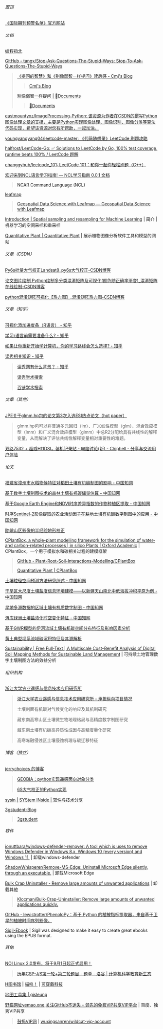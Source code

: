 
###### 置顶

[《国际期刊预警名单》官方网站](https://ewl.fenqubiao.com/#/README)

###### 文档

[编程指北](https://csguide.cn/)

[GitHub - tangx/Stop-Ask-Questions-The-Stupid-Ways: Stop-To-Ask-Questions-The-Stupid-Ways](https://github.com/tangx/Stop-Ask-Questions-The-Stupid-Ways)

> [《提问的智慧》和《别像弱智一样提问》读后感 - Cmj's Blog](https://blog.caomingjun.com/reading-the-wisdom-of-asking/)
>
> > [Cmj's Blog](https://blog.caomingjun.com/)
>
> [别像弱智一样提问 | 📖Documents](https://docs.meowv.com/stack/other/smart-questions.html#%E8%90%8C%E6%96%B0%E6%8F%90%E9%97%AE%E5%8F%8D%E4%BE%8B)
>
> > [📖Documents](https://docs.meowv.com/)

[eastmountyxz/ImageProcessing-Python: 该资源为作者在CSDN的撰写Python图像处理文章的支撑，主要是Python实现图像处理、图像识别、图像分类等算法代码实现，希望该资源对您有所帮助，一起加油。](https://github.com/eastmountyxz/ImageProcessing-Python)

[youngyangyang04/leetcode-master: 《代码随想录》LeetCode 刷题攻略](https://github.com/youngyangyang04/leetcode-master)

[halfrost/LeetCode-Go: ✅ Solutions to LeetCode by Go, 100% test coverage, runtime beats 100% / LeetCode 题解](https://github.com/halfrost/LeetCode-Go)

[changgyhub/leetcode_101: LeetCode 101：和你一起你轻松刷题（C++）](https://github.com/changgyhub/leetcode_101)

[欢迎来到NCL语言学习指南! — NCL学习指南 0.0.1 文档](https://ncl.readthedocs.io/zh-cn/latest/index.html)

> [NCAR Command Language (NCL)](https://www.ncl.ucar.edu/)

[leafmap](https://leafmap.org/)

> [Geospatial Data Science with Leafmap — Geospatial Data Science with Leafmap](https://book.leafmap.org/)

[Introduction | Spatial sampling and resampling for Machine Learning](https://opengeohub.github.io/spatial-sampling-ml/index.html) | 简介 |机器学习的空间采样和重采样

[Quantitative Plant | Quantitative Plant](https://www.quantitative-plant.org/) | 展示植物图像分析软件工具和模型的网站

###### 文章（CSDN）

[Py6s批量大气校正Landsat8_py6s大气校正-CSDN博客](https://blog.csdn.net/tk20190411/article/details/114776519)

[论文图片绘制 Python绘制多分类混淆矩阵及可视化(颜色随正确率渐变)_混淆矩阵在线绘制-CSDN博客](https://blog.csdn.net/qq_43411654/article/details/125451887)

[python混淆矩阵可视化【热力图】_混淆矩阵热力图-CSDN博客](https://blog.csdn.net/weixin_43550531/article/details/106676119)

###### 文章（知乎）

[可视化添加进度条（R语言） - 知乎](https://zhuanlan.zhihu.com/p/642571788)

[学习r语言前需要准备什么? - 知乎](https://www.zhihu.com/question/565396884/answer/2751392539)

[如果让你重新开始学计算机，你的学习路线会怎么选择? - 知乎](https://www.zhihu.com/question/492545174)

[读秀相关知识 - 知乎](https://zhuanlan.zhihu.com/p/549408660)

> [读秀网有什么背景？ - 知乎](https://www.zhihu.com/question/22118287)
>
> [读秀学术搜索](https://www.duxiu.com/)
>
> [百链学术搜索](https://www.blyun.com/)

###### 文章（其他）

[JPE关于glmm.hp包的论文第3次入选ESI热点论文（hot paper）](https://mp.weixin.qq.com/s/KYw3n-HI4wsXxmX9TP5JIw) 

> glmm.hp包可以将普通多元回归（lm）、广义线性模型（glm）、混合效应模型（lmm）和广义混合效应模型（glmm）中总R2分配给具有共线性的解释变量，从而解决了评估共线性解释变量相对重要性的难题。

[双路7532 + 超威H11DSI，装机记录贴 - 电脑讨论(新) - Chiphell - 分享与交流用户体验](https://www.chiphell.com/thread-2559832-1-1.html)

###### 论文

[福建省漳州市水稻物候特征对稻田土壤有机碳制图的影响 - 中国知网](https://kns.cnki.net/kcms2/article/abstract?v=DFdco8SIy0L5jg2Ohu8NTbHzTexOkFKWyJlpo5FJKCg_AzB9j3RKCfjJ7QGL0xdGDaWfQPzTZcshZ4Km6KoQ5eSkiVPKoTHfozdKZ7giEoa3ek04TqAsRoS5fCR3cZfoU__M01fJZIiAUxc7KLpmvuH2rUOZZb1c&uniplatform=NZKPT&language=CHS)

[基于数字土壤制图技术的森林土壤有机碳储量估算 - 中国知网](https://kns.cnki.net/kcms2/article/abstract?v=DFdco8SIy0IXJSkoKKqhgBpU12hHJgTCiKPFlL2ETWJd_WFNr8RPxJhI1JPiC4uVzuyPKZqVzZkp5pNjwO0tdwovjJreu4Kx5PpAECA32ofJcz9xYpaLhpnh0BxKWbm5QIW5iZMMe-dyC-VQhV5h_oaJtHAaHAyKiO4GsADMRYc=&uniplatform=NZKPT&language=CHS)

[基于Google Earth Engine和NDVI时序差异指数的作物种植区提取 - 中国知网](https://kns.cnki.net/kcms2/article/abstract?v=DFdco8SIy0JUQ5SbojeqW0fVho4TgtLQbM9KERpEW-fhx4PzwMM7LgEBB8joeCwZfb90KhWJ_jg_V9e1uohepE7nvvFAZXRSpmAqPlU_Y9jTlUBIOEx2SPwD_YkrqOLcAnUXUi_xoqGDRWUU9ZvLZQ==&uniplatform=NZKPT&language=CHS)

[时序Sentinel-2影像提取的农业活动因子在耕地土壤有机碳数字制图中的应用 - 中国知网](https://kns.cnki.net/kcms2/article/abstract?v=DFdco8SIy0LrgVQAVej1TOMMq1FyGJzwouPPuAYBpeUMHHZQHV9_dTX_u-MgVFAcW5sR-aJoDrqfwyvxyGdWlmHex-ZI2Lcd-3f7O67ng5FvigJmcjABJ2J2XXpTkdSab82qlxfdK6-kSwc-S8UryO-UjmXOnOBNvToN0xHXBw0=&uniplatform=NZKPT&language=CHS)

[陡峭山区影像的半经验地形校正](https://www.ygxb.ac.cn/zh/article/doi/10.11834/jrs.20176384/)

[CPlantBox, a whole-plant modelling framework for the simulation of water- and carbon-related processes | in silico Plants | Oxford Academic](https://academic.oup.com/insilicoplants/article/2/1/diaa001/5709632?login=false) | CPlantBox，一个用于模拟水和碳相关过程的建模框架

> [GitHub - Plant-Root-Soil-Interactions-Modelling/CPlantBox](https://github.com/Plant-Root-Soil-Interactions-Modelling/CPlantBox)
>
> [Quantitative Plant | CPlantBox](https://www.quantitative-plant.org/model/cplantbox)

[土壤粒径空间预测方法研究综述 - 中国知网](https://kns.cnki.net/kcms2/article/abstract?v=Vof-4b7nxdA9zfbyrdE2epYjMdKoQyprWaenjJ1BaDaKV3EoeZnpjbcPemVp7G7uERcYAHNMH9EL-mQP4VuqfM_v25xtK-vyWM3fTlesHIvssBmtCeoY9sgme3Et3JODg_a66yX3SgJI6lHMzaP_CQ==&uniplatform=NZKPT&language=CHS)

[干旱区大尺度土壤盐度信息环境建模——以新疆天山南北中低海拔冲积平原为例 - 中国知网](https://kns.cnki.net/kcms2/article/abstract?v=Vof-4b7nxdCuWQifGxcdYqS4eo99NZQ5ZJw4Nohn85tCLpzH7L61Iwzq5-L_GJqdWYchdkNK3tpwPHedqhi-cerVJlMIOZLTYv6aan8GHZxalNBynb6nujB-KODXcRr5NwPP5H-pv2qUz00NEjri1w==&uniplatform=NZKPT&language=CHS)

[星地多源数据的区域土壤有机质数字制图 - 中国知网](https://kns.cnki.net/kcms2/article/abstract?v=Vof-4b7nxdCBuAMnLDTgUVP-TVEXNLbXXtq6SpBK4uJM2TCoSgGkcmUEz4kDQWy-aJt5kSiUUAasDBR8UN6YySQasrrlbswm8xcHcEvvyKi1_J3apoy2NUSoNvVvpvce8u3NSkDIAg6D0zY-mYlpbA==&uniplatform=NZKPT&language=CHS)

[渭库绿洲土壤盐渍化时空变化特征 - 中国知网](https://kns.cnki.net/kcms2/article/abstract?v=Vof-4b7nxdBPQSIoLUsNvV_gReuUg2sHzaoLT5aXMDpHy8FDzStyafYRKYgPSLTRqb1s49ZnnJXrleMbhC0rldZnR1NCJ2ItNh_XlhYnh-Io-zZ4YcleuWxwJgmCouM9VbeVR1ZJUao=&uniplatform=NZKPT)

[基于GWR模型的伊河流域土壤有机碳空间分布特征及影响因素分析](https://www.ecologica.cn/stxb/ch/html/2021/12/stxb202001140109.htm)

[黄土典型坝系流域碳沉积特征及其源解析](https://www.ecologica.cn/stxb/ch/html/2021/2/stxb201804220915.htm)

[Sustainability | Free Full-Text | A Multiscale Cost&ndash;Benefit Analysis of Digital Soil Mapping Methods for Sustainable Land Management](https://www.mdpi.com/2071-1050/14/19/12170) | 可持续土地管理数字土壤制图方法的效益分析

###### 组织机构

[浙江大学农业遥感与信息技术应用研究所](http://rs.zju.edu.cn/index.aspx)

> [浙江大学农业遥感与信息技术应用研究所 - 承担纵向项目情况](http://rs.zju.edu.cn/ResearchProjects/index.aspx?lcid=26)
> 
> 土壤剖面有机碳对气候变化的响应及其机制研究
>
> 藏东南高寒山区土壤微生物地理格局与高精度数字制图研究
>
> 藏东南土壤有机碳高异质性成因与高精度量化研究
>
> 高寒冻融侵蚀区土壤侵蚀机理与碳迁移特征

###### 博客（独立）

[jerrychoices 的博客](https://jerrychoices.cn/)

> [GEOBIA：python实现遥感面向对象分类](https://jerrychoices.cn/p/geobia/)
>
> [6S大气校正的Python实现](https://jerrychoices.cn/p/6s%E5%A4%A7%E6%B0%94%E6%A0%A1%E6%AD%A3/)

[sysin | SYStem INside | 软件与技术分享](https://sysin.org/)

[3gstudent-Blog](https://3gstudent.github.io/)

> [3gstudent](https://github.com/3gstudent)

###### 软件

[ionuttbara/windows-defender-remover: A tool which is uses to remove Windows Defender in Windows 8.x, Windows 10 (every version) and Windows 11.](https://github.com/ionuttbara/windows-defender-remover) | 卸载windows-defender

[ShadowWhisperer/Remove-MS-Edge: Uninstall Microsoft Edge silently, through an executable.](https://github.com/ShadowWhisperer/Remove-MS-Edge/) | 卸载Microsoft Edge

[Bulk Crap Uninstaller - Remove large amounts of unwanted applications](https://www.bcuninstaller.com/) | 卸载其他

> [Klocman/Bulk-Crap-Uninstaller: Remove large amounts of unwanted applications quickly.](https://github.com/Klocman/Bulk-Crap-Uninstaller)

[GitHub - lewistrotter/PhenoloPy：基于 Python 的植被指标提取器，来自基于卫星的植被时间序列影像。](https://github.com/lewistrotter/Phenolopy)

[Sigil-Ebook](https://sigil-ebook.com/) | Sigil was designed to make it easy to create great ebooks using the EPUB format.

###### 其他

[NOI Linux 2.0发布，将于9月1日起正式启用！](https://www.noi.cn/gynoi/jsgz/2021-07-16/732450.shtml)

> [历年CSP-J/S第一轮+第二轮题目 - 题单 - 洛谷 | 计算机科学教育新生态](https://www.luogu.com.cn/training/169412)

[H图书馆](https://hlib.cc/) | [喵呜！](https://acted.netlify.app/) | [可穿戴科技](https://wt.tepis.me/)

[地图工具集 | gisleung](http://www.gisleung.cn/gistool/#/leung)

[野猫网址yemao.one,关注GitHub不迷失 - 领先的免费VIP共享VIP平台](http://yemao.in/) | 百度、独秀VIP共享

> [鼓捣VIP网](https://www.goodvip.top/) | [wuxingsanren/wildcat-vip-account](https://github.com/wuxingsanren/wildcat-vip-account)